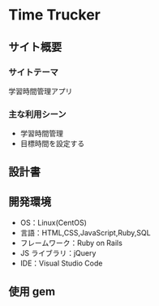 # Time Trucker

## サイト概要

### サイトテーマ

学習時間管理アプリ

### 主な利用シーン

- 学習時間管理
- 目標時間を設定する

## 設計書

## 開発環境

- OS：Linux(CentOS)
- 言語：HTML,CSS,JavaScript,Ruby,SQL
- フレームワーク：Ruby on Rails
- JS ライブラリ：jQuery
- IDE：Visual Studio Code

## 使用 gem
